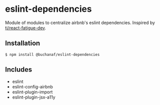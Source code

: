 
# eslint-dependencies

Module of modules to centralize airbnb's eslint dependencies. Inspired by [tj/react-fatigue-dev](https://github.com/tj/react-fatigue-dev).

## Installation

```
$ npm install @buchanaf/eslint-dependencies
```

## Includes

- eslint
- eslint-config-airbnb
- eslint-plugin-import
- eslint-plugin-jsx-a11y